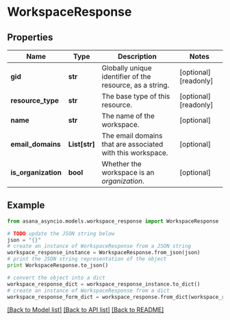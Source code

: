 # WorkspaceResponse


## Properties

Name | Type | Description | Notes
------------ | ------------- | ------------- | -------------
**gid** | **str** | Globally unique identifier of the resource, as a string. | [optional] [readonly] 
**resource_type** | **str** | The base type of this resource. | [optional] [readonly] 
**name** | **str** | The name of the workspace. | [optional] 
**email_domains** | **List[str]** | The email domains that are associated with this workspace. | [optional] 
**is_organization** | **bool** | Whether the workspace is an *organization*. | [optional] 

## Example

```python
from asana_asyncio.models.workspace_response import WorkspaceResponse

# TODO update the JSON string below
json = "{}"
# create an instance of WorkspaceResponse from a JSON string
workspace_response_instance = WorkspaceResponse.from_json(json)
# print the JSON string representation of the object
print WorkspaceResponse.to_json()

# convert the object into a dict
workspace_response_dict = workspace_response_instance.to_dict()
# create an instance of WorkspaceResponse from a dict
workspace_response_form_dict = workspace_response.from_dict(workspace_response_dict)
```
[[Back to Model list]](../README.md#documentation-for-models) [[Back to API list]](../README.md#documentation-for-api-endpoints) [[Back to README]](../README.md)


